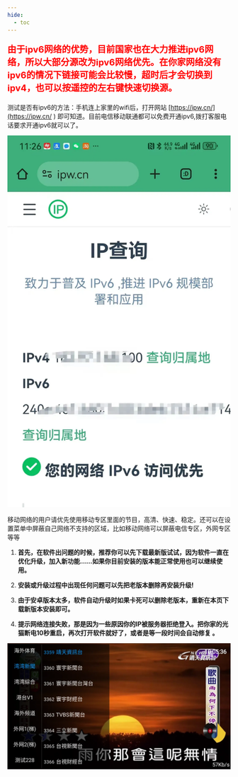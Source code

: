 ```yaml
---
hide:
  - toc
---
```


<p style="color:red; font-size:20px; font-weight:bold;">
由于ipv6网络的优势，目前国家也在大力推进ipv6网络，所以大部分源改为ipv6网络优先。在你家网络没有ipv6的情况下链接可能会比较慢，超时后才会切换到ipv4，也可以按遥控的左右键快速切换源。
</p>

测试是否有ipv6的方法：手机连上家里的wifi后，打开网站 [https://ipw.cn/](https://ipw.cn/ ) 即可知道。目前电信移动联通都可以免费开通ipv6,拨打客服电话要求开通ipv6就可以了。

![29d36fcab76356d75a79773abea4abe](syxz.assets/29d36fcab76356d75a79773abea4abe.webp)

移动网络的用户请优先使用移动专区里面的节目，高清、快速、稳定。还可以在设置菜单中屏蔽自己网络不支持的区域，比如移动网络可以屏蔽电信专区，外网专区等等

1. **首先，在软件出问题的时候，推荐你可以先下载最新版试试，因为软件一直在优化升级，加入新功能……如果你目前安装的版本能正常使用也可以继续使用。**

2. **安装或升级过程中出现任何问题可以先把老版本删除再安装升级!**

3. **由于安卓版本太多，软件自动升级时如果卡死可以删除老版本，重新在本页下载新版本安装即可。**

4. **提示网络连接失败，那是因为一些原因你的IP被服务器拒绝登入。把你家的光猫断电10秒重启，再次打开软件就好了，或者是等一段时间会自动修复 。**

   

![image-20240826100545141](syxz.assets/image-20240826100545141.webp)

